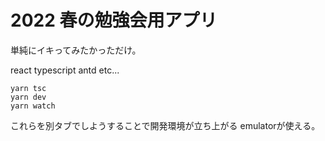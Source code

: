 # 2022 春の勉強会用アプリ

単純にイキってみたかっただけ。

react typescript antd etc...

```
yarn tsc
yarn dev
yarn watch
```
これらを別タブでしようすることで開発環境が立ち上がる
emulatorが使える。